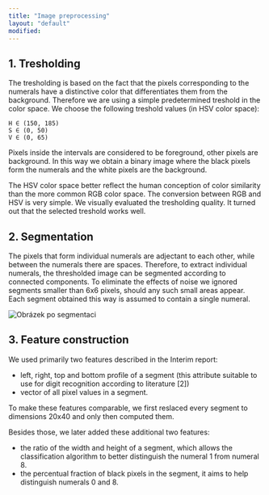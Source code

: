 ```yaml
---
title: "Image preprocessing"
layout: "default"
modified:
---
```


## 1. Tresholding

The tresholding is based on the fact that the pixels corresponding to the numerals have a distinctive color that differentiates them from the background. Therefore we are using a simple predetermined treshold in the color space. We choose the following treshold values (in HSV color space):

    H ∈ (150, 185)
    S ∈ (0, 50)
    V ∈ (0, 65)

Pixels inside the intervals are considered to be foreground, other pixels are background. In this way we obtain a binary image where the black pixels form the numerals and the white pixels are the background.

The HSV color space better reflect the human conception of color similarity than the more common RGB color space. The conversion between RGB and HSV is very simple. We visually evaluated the tresholding quality. It turned out that the selected treshold works well.

## 2. Segmentation

The pixels that form individual numerals are adjectant to each other, while between the numerals there are spaces. Therefore, to extract individual numerals, the thresholded image can be segmented according to connected components. To eliminate the effects of noise we ignored segments smaller than 6x6 pixels, should any such small areas appear. Each segment obtained this way is assumed to contain a single numeral.

![Obrázek po segmentaci](images/4.png)

## 3. Feature construction
We used primarily two features described in the Interim report:

-   left, right, top and bottom profile of a segment (this attribute suitable to use for digit recognition according to literature [2])
-   vector of all pixel values in a segment.

To make these features comparable, we first reslaced every segment to dimensions 20x40 and only then computed them.

Besides those, we later added these additional two features:

-   the ratio of the width and height of a segment, which allows the classification algorithm to better distinguish the numeral 1 from numeral 8.
-   the percentual fraction of black pixels in the segment, it aims to help distinguish numerals 0 and 8.